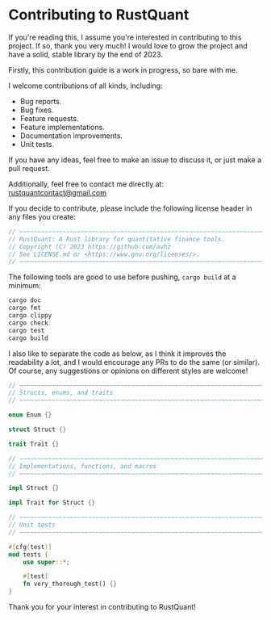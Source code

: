 # Contributing to RustQuant

If you're reading this, I assume you're interested in contributing to this project. 
If so, thank you very much! I would love to grow the project and have a solid, 
stable library by the end of 2023.

Firstly, this contribution guide is a work in progress, so bare with me. 

I welcome contributions of all kinds, including:

* Bug reports.
* Bug fixes.
* Feature requests.
* Feature implementations.
* Documentation improvements.
* Unit tests.

If you have any ideas, feel free to make an issue to discuss it, 
or just make a pull request.

Additionally, feel free to contact me directly at: rustquantcontact@gmail.com

If you decide to contribute, please include the following 
license header in any files you create:

```rust
// ~~~~~~~~~~~~~~~~~~~~~~~~~~~~~~~~~~~~~~~~~~~~~~~~~~~~~~~~~~~~~~~~~~~~~~~~~~~~
// RustQuant: A Rust library for quantitative finance tools.
// Copyright (C) 2023 https://github.com/avhz
// See LICENSE.md or <https://www.gnu.org/licenses/>.
// ~~~~~~~~~~~~~~~~~~~~~~~~~~~~~~~~~~~~~~~~~~~~~~~~~~~~~~~~~~~~~~~~~~~~~~~~~~~~
```

The following tools are good to use before pushing, `cargo build` at a minimum:

```bash
cargo doc
cargo fmt
cargo clippy
cargo check
cargo test
cargo build
```

I also like to separate the code as below, as I think it improves the readability
a lot, and I would encourage any PRs to do the same (or similar). Of course, 
any suggestions or opinions on different styles are welcome!

```rust
// ~~~~~~~~~~~~~~~~~~~~~~~~~~~~~~~~~~~~~~~~~~~~~~~~~~~~~~~~~~~~~~~~~~~~~~~~~~~~
// Structs, enums, and traits
// ~~~~~~~~~~~~~~~~~~~~~~~~~~~~~~~~~~~~~~~~~~~~~~~~~~~~~~~~~~~~~~~~~~~~~~~~~~~~

enum Enum {}

struct Struct {}

trait Trait {}

// ~~~~~~~~~~~~~~~~~~~~~~~~~~~~~~~~~~~~~~~~~~~~~~~~~~~~~~~~~~~~~~~~~~~~~~~~~~~~
// Implementations, functions, and macros
// ~~~~~~~~~~~~~~~~~~~~~~~~~~~~~~~~~~~~~~~~~~~~~~~~~~~~~~~~~~~~~~~~~~~~~~~~~~~~

impl Struct {}

impl Trait for Struct {}

// ~~~~~~~~~~~~~~~~~~~~~~~~~~~~~~~~~~~~~~~~~~~~~~~~~~~~~~~~~~~~~~~~~~~~~~~~~~~~
// Unit tests
// ~~~~~~~~~~~~~~~~~~~~~~~~~~~~~~~~~~~~~~~~~~~~~~~~~~~~~~~~~~~~~~~~~~~~~~~~~~~~

#[cfg(test)]
mod tests {
    use super::*;

    #[test]
    fn very_thorough_test() {}
}
```

Thank you for your interest in contributing to RustQuant!
